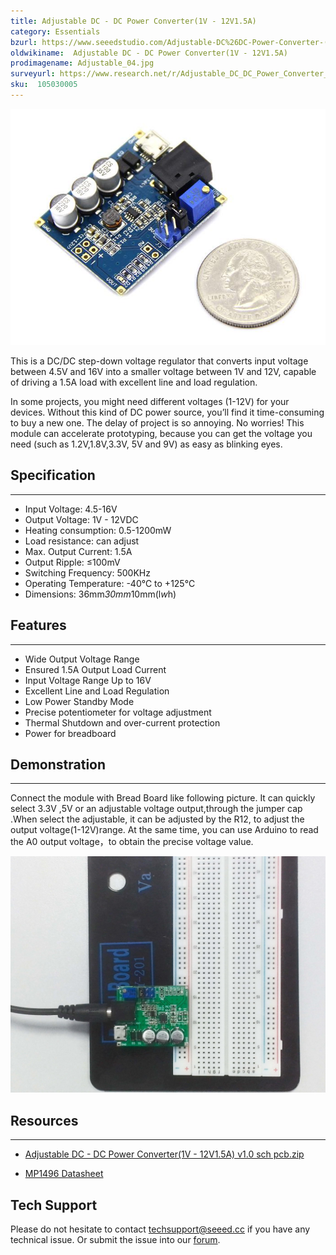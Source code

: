 ```yaml
---
title: Adjustable DC - DC Power Converter(1V - 12V1.5A)
category: Essentials
bzurl: https://www.seeedstudio.com/Adjustable-DC%26DC-Power-Converter-(1V-12V%261.5A)-p-1996.html
oldwikiname:  Adjustable DC - DC Power Converter(1V - 12V1.5A)
prodimagename: Adjustable_04.jpg
surveyurl: https://www.research.net/r/Adjustable_DC_DC_Power_Converter_1V_12V_1point5A
sku:  105030005
---
```


![](https://github.com/SeeedDocument/Adjustable_DC_DC_Power_Converter_1V-12V-1.5A/raw/master/img/Adjustable_04.jpg)

This is a DC/DC step-down voltage regulator that converts input voltage between 4.5V and 16V into a smaller voltage between 1V and 12V, capable of driving a 1.5A load with excellent line and load regulation.

In some projects, you might need different voltages (1-12V) for your devices. Without this kind of DC power source, you’ll find it time-consuming to buy a new one. The delay of project is so annoying. No worries! This module can accelerate prototyping, because you can get the voltage you need (such as 1.2V,1.8V,3.3V, 5V and 9V) as easy as blinking eyes.

##  Specification
---
*   Input Voltage: 4.5-16V
*   Output Voltage: 1V - 12VDC
*   Heating consumption: 0.5-1200mW
*   Load resistance: can adjust
*   Max. Output Current: 1.5A
*   Output Ripple: ≤100mV
*   Switching Frequency: 500KHz
*   Operating Temperature: -40℃ to +125℃
*   Dimensions: 36mm*30mm*10mm(l*w*h)

##  Features
---
*   Wide Output Voltage Range
*   Ensured 1.5A Output Load Current
*   Input Voltage Range Up to 16V
*   Excellent Line and Load Regulation
*   Low Power Standby Mode
*   Precise potentiometer for voltage adjustment
*   Thermal Shutdown and over-current protection
*   Power for breadboard

##   Demonstration
---
Connect the module with Bread Board like following picture. It can quickly select 3.3V ,5V or an adjustable voltage output,through the jumper cap .When select the adjustable, it can be adjusted by the R12, to adjust the output voltage(1-12V)range. At the same time, you can use Arduino to read the A0 output voltage，to obtain the precise voltage value.

![](https://github.com/SeeedDocument/Adjustable_DC_DC_Power_Converter_1V-12V-1.5A/raw/master/img/ADJ_USER.jpg)

##   Resources
---
*   [Adjustable DC - DC Power Converter(1V - 12V1.5A) v1.0 sch pcb.zip](https://github.com/SeeedDocument/Adjustable_DC_DC_Power_Converter_1V-12V-1.5A/raw/master/res/Adjustable_DC-DC_Power_Converter-1V-12V1.5A-v1.0_sch_pcb.zip)

*   [MP1496 Datasheet](https://github.com/SeeedDocument/Adjustable_DC_DC_Power_Converter_1V-12V-1.5A/raw/master/res/MP1496-277526.pdf)

## Tech Support
Please do not hesitate to contact [techsupport@seeed.cc](techsupport@seeed.cc) if you have any technical issue. Or submit the issue into our [forum](http://seeedstudio.com/forum/). 
